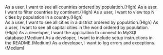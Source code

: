 As a user, I want to see all countries ordered by population.(HIgh)
As a user, I want to filter countries by continent.(High)
As a user, I want to view top N cities by population in a country.(High)	
As a user, I want to see all cities in a district ordered by population.(HIgh)
As a user, I want to see all capital cities in the world ordered by population.(HIgh)
As a developer, I want the application to connect to MySQL database.(Medium)
As a developer, I want to include setup instructions in the README.(Medium)
As a developer, I want to log errors and exceptions.(Medium)
